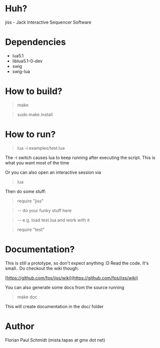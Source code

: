 # Huh?

jiss - Jack Interactive Sequencer Software

# Dependencies

* lua5.1
* liblua5.1-0-dev
* swig
* swig-lua

# How to build?

> make

> sudo make install

# How to run?

> lua -i examples/test.lua

The -i switch causes lua to keep running after executing the script. This is what you want most of the time

Or you can also open an interactive session via

> lua

Then do some stuff:

> require "jiss"

> -- do your funky stuff here

> -- e.g. load test.lua and work with it

> require "test"

# Documentation?

This is still a prototype, so don't expect anything :D Read the code. It's small.. Do checkout the wiki though:

[https://github.com/fps/jiss/wiki](https://github.com/fps/jiss/wiki)

You can also generate some docs from the source running 

> make doc

This will create documentation in the doc/ folder

# Author

Florian Paul Schmidt (mista.tapas at gmx dot net)


